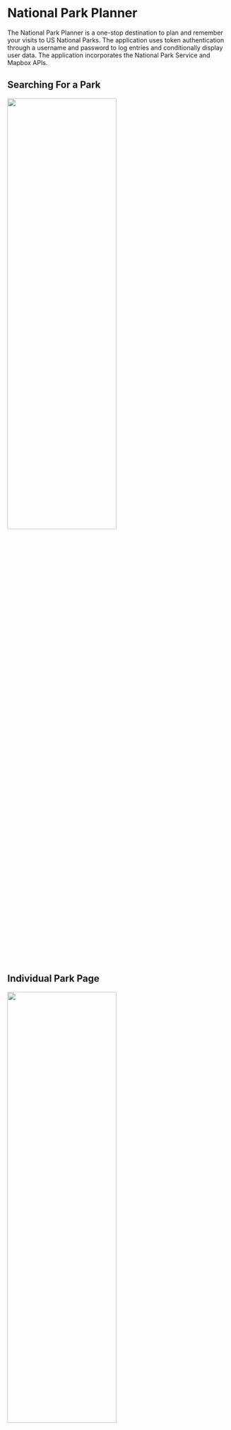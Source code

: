 # National Park Planner

The National Park Planner is a one-stop destination to plan and remember your visits to US National Parks. The application uses token authentication through a username and password to log entries and conditionally display user data. The application incorporates the National Park Service and Mapbox APIs.

## Searching For a Park

  <div>   <img><img src="https://github.com/Adew1009/National-Park-Planner/edit/main/FindPark.png" height=50% width=70%></div>

## Individual Park Page

   <div> <img><img src="https://github.com/Adew1009/National-Park-Planner/edit/main/ParkPage.jpeg" height=50% width=70%></div>

## Visited Park Page

   <div> <img><img src="https://github.com/Adew1009/National-Park-Planner/edit/main/visitedparks.png" height=50% width=70%></div>

## Getting Started

These instructions will get you a copy of the project up and running on your local machine for development and testing purposes.

### Prerequisites

To install and run this project you will need to be familiar with:
-React JS
-Django
-PostgreSQL

You will also need to obtain an API key from:

- https://www.nps.gov/subjects/developer/get-started.htm
- https://www.mapbox.com/

## Built With

- [Vite React JS](https://vitejs.dev/guide/) - The web framework used
- [PostgreSQL](<https://firebase.google.com/?gad_source=1&gclid=Cj0KCQjw6PGxBhCVARIsAIumnWbw4z4RfLpiVSrGT8gt30cd_5Rq1-h2Fv4UoY2o8Zye8PcMEybJClMaAiE8EALw_wcB&gclsrc=aw.ds](https://www.postgresql.org/)>) - Database
- [Tailwind CSS](https://tailwindcss.com/) - CSS Framework
- [shadcn/ui](https://ui.shadcn.com/) - User Interface Component Library
- [React Bootstrap](https://react-bootstrap.netlify.app/) - Front-End Framework
- [OpenAI API](https://openai.com/index/openai-api/) - Chatbot Functionality

## Author

- **Andrew Dew** - _Initial work_ - https://github.com/Adew1009

<!-- ## Acknowledgments

- Hat tip to anyone whose code was used
- Inspiration
- etc -->

